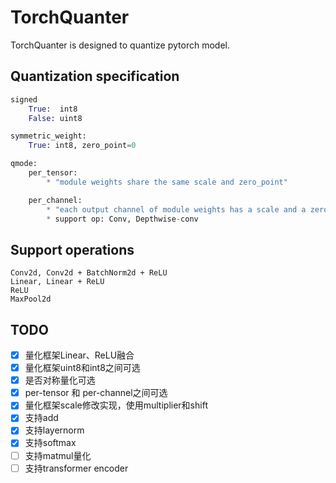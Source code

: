 # TorchQuanter

TorchQuanter is designed to quantize pytorch model.

## Quantization specification
```python
signed
    True:  int8
    False: uint8

symmetric_weight:
    True: int8, zero_point=0

qmode:
    per_tensor:
        * "module weights share the same scale and zero_point"

    per_channel: 
        * "each output channel of module weights has a scale and a zero_point"
        * support op: Conv, Depthwise-conv
```

## Support operations
```
Conv2d, Conv2d + BatchNorm2d + ReLU
Linear, Linear + ReLU
ReLU
MaxPool2d
```

## TODO
- [x] 量化框架Linear、ReLU融合
- [x] 量化框架uint8和int8之间可选
- [x] 是否对称量化可选
- [x] per-tensor 和 per-channel之间可选
- [x] 量化框架scale修改实现，使用multiplier和shift
- [x] 支持add
- [x] 支持layernorm
- [x] 支持softmax
- [ ] 支持matmul量化
- [ ] 支持transformer encoder